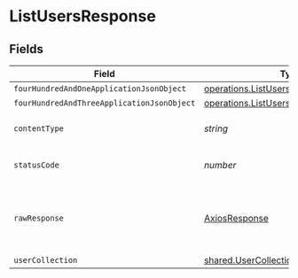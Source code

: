 # ListUsersResponse


## Fields

| Field                                                                                                 | Type                                                                                                  | Required                                                                                              | Description                                                                                           |
| ----------------------------------------------------------------------------------------------------- | ----------------------------------------------------------------------------------------------------- | ----------------------------------------------------------------------------------------------------- | ----------------------------------------------------------------------------------------------------- |
| `fourHundredAndOneApplicationJsonObject`                                                              | [operations.ListUsersResponseBody](../../../sdk/models/operations/listusersresponsebody.md)           | :heavy_minus_sign:                                                                                    | Unauthenticated                                                                                       |
| `fourHundredAndThreeApplicationJsonObject`                                                            | [operations.ListUsersUsersResponseBody](../../../sdk/models/operations/listusersusersresponsebody.md) | :heavy_minus_sign:                                                                                    | Forbidden                                                                                             |
| `contentType`                                                                                         | *string*                                                                                              | :heavy_check_mark:                                                                                    | HTTP response content type for this operation                                                         |
| `statusCode`                                                                                          | *number*                                                                                              | :heavy_check_mark:                                                                                    | HTTP response status code for this operation                                                          |
| `rawResponse`                                                                                         | [AxiosResponse](https://axios-http.com/docs/res_schema)                                               | :heavy_minus_sign:                                                                                    | Raw HTTP response; suitable for custom response parsing                                               |
| `userCollection`                                                                                      | [shared.UserCollection](../../../sdk/models/shared/usercollection.md)                                 | :heavy_minus_sign:                                                                                    | OK                                                                                                    |